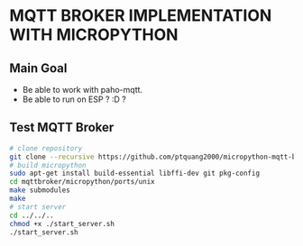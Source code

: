 # MQTT BROKER IMPLEMENTATION WITH MICROPYTHON

## Main Goal
- Be able to work with paho-mqtt. 
- Be able to run on ESP ? :D ?

## Test MQTT Broker
```bash
# clone repository
git clone --recursive https://github.com/ptquang2000/micropython-mqtt-broker ./mqttbroker
# build micropython
sudo apt-get install build-essential libffi-dev git pkg-config
cd mqttbroker/micropython/ports/unix
make submodules
make
# start server
cd ../../..
chmod +x ./start_server.sh
./start_server.sh 
```